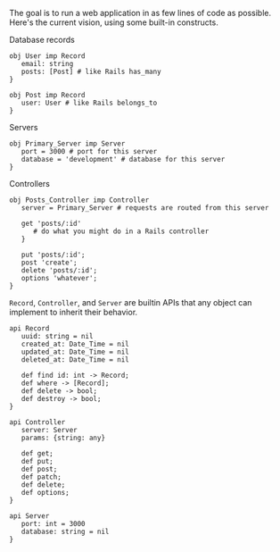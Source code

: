 The goal is to run a web application in as few lines of code as possible. Here's the current vision, using some built-in constructs.

Database records
```
obj User imp Record
   email: string
   posts: [Post] # like Rails has_many
}

obj Post imp Record
   user: User # like Rails belongs_to
}
```

Servers
```
obj Primary_Server imp Server
   port = 3000 # port for this server
   database = 'development' # database for this server  
}
```

Controllers
```
obj Posts_Controller imp Controller
   server = Primary_Server # requests are routed from this server
   
   get 'posts/:id'
      # do what you might do in a Rails controller
   }
   
   put 'posts/:id';
   post 'create';
   delete 'posts/:id';
   options 'whatever';
}
```

`Record`, `Controller`, and `Server` are builtin APIs that any object can implement to inherit their behavior.
```
api Record
   uuid: string = nil
   created_at: Date_Time = nil
   updated_at: Date_Time = nil
   deleted_at: Date_Time = nil
   
   def find id: int -> Record;
   def where -> [Record];
   def delete -> bool;
   def destroy -> bool;
}

api Controller
   server: Server
   params: {string: any}
   
   def get;
   def put;
   def post;
   def patch;
   def delete;
   def options;
}

api Server
   port: int = 3000
   database: string = nil
}
```
